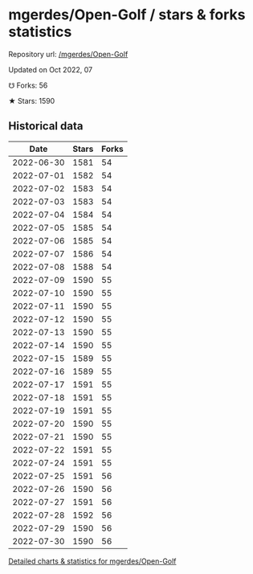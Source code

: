 # mgerdes/Open-Golf / stars & forks statistics

Repository url: [/mgerdes/Open-Golf](https://github.com/mgerdes/Open-Golf)

Updated on Oct 2022, 07

☋ Forks: 56

★ Stars: 1590

## Historical data
| Date | Stars | Forks |
|------|-------|-------|
| 2022-06-30 | 1581 | 54 | 
| 2022-07-01 | 1582 | 54 | 
| 2022-07-02 | 1583 | 54 | 
| 2022-07-03 | 1583 | 54 | 
| 2022-07-04 | 1584 | 54 | 
| 2022-07-05 | 1585 | 54 | 
| 2022-07-06 | 1585 | 54 | 
| 2022-07-07 | 1586 | 54 | 
| 2022-07-08 | 1588 | 54 | 
| 2022-07-09 | 1590 | 55 | 
| 2022-07-10 | 1590 | 55 | 
| 2022-07-11 | 1590 | 55 | 
| 2022-07-12 | 1590 | 55 | 
| 2022-07-13 | 1590 | 55 | 
| 2022-07-14 | 1590 | 55 | 
| 2022-07-15 | 1589 | 55 | 
| 2022-07-16 | 1589 | 55 | 
| 2022-07-17 | 1591 | 55 | 
| 2022-07-18 | 1591 | 55 | 
| 2022-07-19 | 1591 | 55 | 
| 2022-07-20 | 1590 | 55 | 
| 2022-07-21 | 1590 | 55 | 
| 2022-07-22 | 1591 | 55 | 
| 2022-07-24 | 1591 | 55 | 
| 2022-07-25 | 1591 | 56 | 
| 2022-07-26 | 1590 | 56 | 
| 2022-07-27 | 1591 | 56 | 
| 2022-07-28 | 1592 | 56 | 
| 2022-07-29 | 1590 | 56 | 
| 2022-07-30 | 1590 | 56 | 


[Detailed charts & statistics for mgerdes/Open-Golf](https://reviewgithub.com/rep/mgerdes/Open-Golf)
